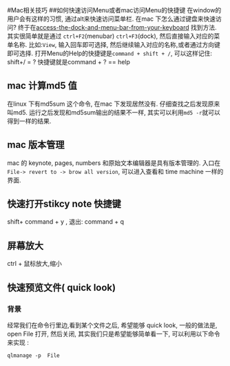 #Mac相关技巧
##如何快速访问Menu或者mac访问Menu的快捷键
在window的用户会有这样的习惯, 通过alt来快速访问菜单栏. 在mac 下怎么通过键盘来快速访问? 
终于在[access-the-dock-and-menu-bar-from-your-keyboard](http://lifehacker.com/321595/access-the-dock-and-menu-bar-from-your-keyboard) 找到方法.    
其实很简单就是通过 `ctrl+F2`(menubar) `ctrl+F3`(dock), 然后直接输入对应的菜单名称. 比如:`View`, 输入回车即可选择, 然后继续输入对应的名称,或者通过方向键即可选择.
打开Menu的Help的快捷键是`command + shift + /`, 可以这样记住: shift+/ = ?  快捷键就是command + ? == help
## mac 计算md5 值
在linux 下有md5sum 这个命令, 在mac 下发现居然没有. 仔细查找之后发现原来叫md5. 运行之后发现和md5sum输出的结果不一样, 其实可以利用`md5 -r`就可以得到一样的结果.


## mac 版本管理  
mac 的 keynote, pages, numbers 和原始文本编辑器是具有版本管理的. 入口在`File-> revert to -> brow all version`, 可以进入查看和 time machine 一样的界面.

## 快速打开stikcy note 快捷键
shift+ command + y ,  退出:  command + q

## 屏幕放大
ctrl + 鼠标放大,缩小 

## 快速预览文件( quick look)
### 背景
经常我们在命令行里边,看到某个文件之后, 希望能够 quick look, 一般的做法是, open File 打开, 然后关闭, 其实我们只是希望能够简单看一下, 可以利用以下命令来实现 :

	qlmanage -p  File
	